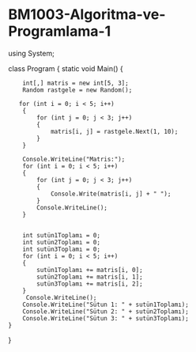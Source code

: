 # BM1003-Algoritma-ve-Programlama-1


using System;

class Program
{
    static void Main()
    {
       
        int[,] matris = new int[5, 3];
        Random rastgele = new Random();

       for (int i = 0; i < 5; i++) 
        {
            for (int j = 0; j < 3; j++) 
            {
                matris[i, j] = rastgele.Next(1, 10);
            }
        }

        Console.WriteLine("Matris:");
        for (int i = 0; i < 5; i++)
        {
            for (int j = 0; j < 3; j++)
            {
                Console.Write(matris[i, j] + " ");
            }
            Console.WriteLine(); 
        }

       
        int sutün1Toplamı = 0;
        int sutün2Toplamı = 0;
        int sutün3Toplamı = 0;
        for (int i = 0; i < 5; i++)
        {
            sutün1Toplamı += matris[i, 0];
            sutün2Toplamı += matris[i, 1];
            sutün3Toplamı += matris[i, 2];
        }
         Console.WriteLine();
        Console.WriteLine("Sütun 1: " + sutün1Toplamı);
        Console.WriteLine("Sütun 2: " + sutün2Toplamı);
        Console.WriteLine("Sütun 3: " + sutün3Toplamı);
    }
}
